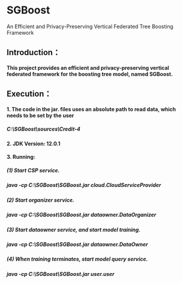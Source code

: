 # SGBoost
An Efficient and Privacy-Preserving Vertical Federated Tree Boosting Framework

## Introduction：

#### This project provides an efficient and privacy-preserving vertical federated framework for the boosting tree model, named SGBoost.

## Execution：

#### 1. The code in the jar. files uses an absolute path to read data, which needs to be set by the user

##### C:\SGBoost\sources\Credit-4

#### 2. JDK Version: 12.0.1

#### 3. Running:

##### (1) Start CSP service. 

##### java -cp C:\SGBoost\SGBoost.jar cloud.CloudServiceProvider


##### (2) Start organizer service.

##### java -cp C:\SGBoost\SGBoost.jar dataowner.DataOrganizer


##### (3) Start dataowner service, and start model training.

##### java -cp C:\SGBoost\SGBoost.jar dataowner.DataOwner 

##### (4) When training terminates, start model query service.
##### java -cp C:\SGBoost\SGBoost.jar user.user
